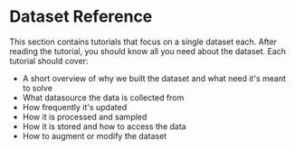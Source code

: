 # Dataset Reference

This section contains tutorials that focus on a single dataset each.
After reading the tutorial, you should know all you need about the dataset.
Each tutorial should cover:

* A short overview of why we built the dataset and what need it's meant to solve
* What datasource the data is collected from
* How frequently it's updated
* How it is processed and sampled
* How it is stored and how to access the data
* How to augment or modify the dataset
